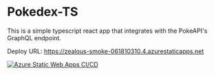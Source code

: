 # Pokedex-TS

This is a simple typescript react app that integrates with the PokeAPI's GraphQL endpoint.

Deploy URL: https://zealous-smoke-061810310.4.azurestaticapps.net

[![Azure Static Web Apps CI/CD](https://github.com/mustafolins/pokedex-ts/actions/workflows/azure-static-web-apps-zealous-smoke-061810310.yml/badge.svg)](https://github.com/mustafolins/pokedex-ts/actions/workflows/azure-static-web-apps-zealous-smoke-061810310.yml)